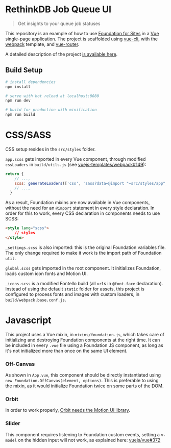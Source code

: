 # RethinkDB Job Queue UI

> Get insights to your queue job statuses

This repository is an example of how to use [Foundation for Sites](https://github.com/zurb/foundation-sites) in a [Vue](https://github.com/vuejs/vue) single-page application. The project is scaffolded using [vue-cli](https://github.com/vuejs/vue-cli), with the [webpack](https://github.com/vuejs-templates/webpack) template, and [vue-router](https://github.com/vuejs/vue-router). 

A detailed description of the project [is available here](https://medium.com/@tommaso.marcelli/setting-up-vue-2-and-foundation-6-3f858b4ad20#.mfkp11mid).

## Build Setup

``` bash
# install dependencies
npm install

# serve with hot reload at localhost:8080
npm run dev

# build for production with minification
npm run build
```

# CSS/SASS

CSS setup resides in the `src/styles` folder.

`app.scss` gets imported in every Vue component, through modified `cssLoaders` in `build/utils.js` (see [vuejs-templates/webpack#149](https://github.com/vuejs-templates/webpack/issues/149)):
```js
return {
    // ...,
    scss: generateLoaders(['css', 'sass?data=@import "~src/styles/app";']), 
    // ...,
  }
```
As a result, Foundation mixins are now available in Vue components, without the need for an `@import` statement in every style declaration. In order for this to work, every CSS declaration in components needs to use SCSS:

```html
<style lang="scss">
    // styles
</style>
```

`_settings.scss` is also imported: this is the original Foundation variables file. The only change required to make it work is the import path of Foundation `util`. 

`global.scss` gets imported in the root component. It initializes Foundation, loads custom icon fonts and Motion UI.

`_icons.scss` is a modified Fontello build (all `url`s in `@font-face` declaration). Instead of using the default `static` folder for assets, this project is configured to process fonts and images with custom loaders, in `build/webpack.base.conf.js`.

# Javascript

This project uses a Vue mixin, in `mixins/foundation.js`, which takes care of initializing and destroying Foundation components at the right time. It can be included in every `.vue` file using a Foundation JS component, as long as it's not initialized more than once on the same UI element. 

### Off-Canvas
As shown in `App.vue`, this component should be directly instantiated using `new Foundation.OffCanvas(element, options)`. This is preferable to using the mixin, as it would initialize Foundation twice on some parts of the DOM.

### Orbit
In order to work properly, [Orbit needs the Motion UI library](http://foundation.zurb.com/sites/docs/orbit.html#using-animation).

### Slider
This component requires listening to Foundation custom events, setting a `v-model` on the hidden input will not work, as explained here: [vuejs/vue#372](https://github.com/vuejs/vue/issues/372) 
